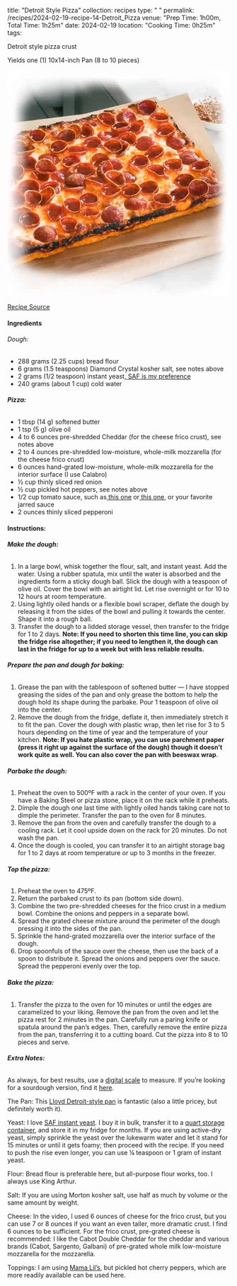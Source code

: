 title: "Detroit Style Pizza"
collection: recipes
type: " "
permalink: /recipes/2024-02-19-recipe-14-Detroit_Pizza
venue: "Prep Time: 1h00m, Total Time: 1h25m"
date: 2024-02-19
location: "Cooking Time: 0h25m"
tags: 

Detroit style pizza crust

Yields one (1) 10x14-inch Pan (8 to 10 pieces)

![Pizza](/images/Recipes_Detroit_Pizza.jpg)

[Recipe Source](https://docs.google.com/document/d/150pesPlUpXjwzoGEW7X4BUQ1sS6HLA3xhlvFJVSC2ns/mobilebasic)

#### Ingredients

###### Dough:

- 288 grams (2.25 cups) bread flour
- 6 grams (1.5 teaspoons) Diamond Crystal kosher salt, see notes above
- 2 grams (1/2 teaspoon) instant yeast,[ ](https://www.google.com/url?q=https://www.google.com/url?q%3Dhttps://www.amazon.com/gp/product/B0001CXUHW/ref%3Das_li_qf_sp_asin_il_tl?ie%3DUTF8%26tag%3Dalexandrask06-20%26camp%3D1789%26creative%3D9325%26linkCode%3Das2%26creativeASIN%3DB0001CXUHW%26linkId%3Da56a3fecda2ab41dde8f5206bc153a57%26th%3D1%26amp;sa%3DD%26amp;source%3Deditors%26amp;ust%3D1708385133390025%26amp;usg%3DAOvVaw0y3ug-l2Cq4CqjFHHOzRnH&sa=D&source=docs&ust=1708385133405560&usg=AOvVaw2ptj6ifvVjsAeeuA6KRJo7)[SAF is my preference](https://www.google.com/url?q=https://www.google.com/url?q%3Dhttps://www.amazon.com/gp/product/B0001CXUHW/ref%3Das_li_qf_sp_asin_il_tl?ie%3DUTF8%26tag%3Dalexandrask06-20%26camp%3D1789%26creative%3D9325%26linkCode%3Das2%26creativeASIN%3DB0001CXUHW%26linkId%3Da56a3fecda2ab41dde8f5206bc153a57%26th%3D1%26amp;sa%3DD%26amp;source%3Deditors%26amp;ust%3D1708385133390367%26amp;usg%3DAOvVaw2DHUXG6GGzH2a0oEHAC41E&sa=D&source=docs&ust=1708385133405647&usg=AOvVaw29GjCvDMzdtNCX3XUa9-EE)
- 240 grams (about 1 cup) cold water

###### **Pizza:**

- 1 tbsp (14 g) softened butter
- 1 tsp (5 g) olive oil
- 4 to 6 ounces pre-shredded Cheddar (for the cheese frico crust), see notes above
- 2 to 4 ounces pre-shredded low-moisture, whole-milk mozzarella (for the cheese frico crust)
- 6 ounces hand-grated low-moisture, whole-milk mozzarella for the interior surface (I use Calabro)
- ½ cup thinly sliced red onion
- ½ cup pickled hot peppers, see notes above
- 1/2 cup tomato sauce, such as[ ](https://www.google.com/url?q=https://www.google.com/url?q%3Dhttps://alexandracooks.com/2021/06/15/quick-homemade-tomato-sauce-canned-tomatoes/%26amp;sa%3DD%26amp;source%3Deditors%26amp;ust%3D1708385133391594%26amp;usg%3DAOvVaw1cLKrcplG9UC1DdrG0umEE&sa=D&source=docs&ust=1708385133405942&usg=AOvVaw1Mz7dRfn7rzIipFKQVPyDK)[this one](https://www.google.com/url?q=https://www.google.com/url?q%3Dhttps://alexandracooks.com/2021/06/15/quick-homemade-tomato-sauce-canned-tomatoes/%26amp;sa%3DD%26amp;source%3Deditors%26amp;ust%3D1708385133391845%26amp;usg%3DAOvVaw3jWx6B3ZEyy1dSSv2Hv2OY&sa=D&source=docs&ust=1708385133406001&usg=AOvVaw1_oxLe0-HTjDMLpOLC3uTI) or[ ](https://www.google.com/url?q=https://www.google.com/url?q%3Dhttps://alexandracooks.com/2020/08/04/quick-fresh-tomato-basil-sauce/%26amp;sa%3DD%26amp;source%3Deditors%26amp;ust%3D1708385133392108%26amp;usg%3DAOvVaw33YplKfHHwBnAiPugqI9FN&sa=D&source=docs&ust=1708385133406059&usg=AOvVaw0jFL7mbpLZWVvAP3aU_djy)[this one](https://www.google.com/url?q=https://www.google.com/url?q%3Dhttps://alexandracooks.com/2020/08/04/quick-fresh-tomato-basil-sauce/%26amp;sa%3DD%26amp;source%3Deditors%26amp;ust%3D1708385133392342%26amp;usg%3DAOvVaw0qCj8wg3R0Rlh8oyG4wPXB&sa=D&source=docs&ust=1708385133406116&usg=AOvVaw1LWt1-gqicaD8fR2COAth9), or your favorite jarred sauce
- 2 ounces thinly sliced pepperoni

#### Instructions:

###### **Make the dough:**

1. In a large bowl, whisk together the flour, salt, and instant yeast. Add the water. Using a rubber spatula, mix until the water is absorbed and the ingredients form a sticky dough ball. Slick the dough with a teaspoon of olive oil. Cover the bowl with an airtight lid. Let rise overnight or for 10 to 12 hours at room temperature.
2. Using lightly oiled hands or a flexible bowl scraper, deflate the dough by releasing it from the sides of the bowl and pulling it towards the center. Shape it into a rough ball.
3. Transfer the dough to a lidded storage vessel, then transfer to the fridge for 1 to 2 days. **Note: If you need to shorten this time line, you can skip the fridge rise altogether; if you need to lengthen it, the dough can last in the fridge for up to a week but with less reliable results.** 

###### **Prepare the pan and dough for baking:**

1. Grease the pan with the tablespoon of softened butter — I have stopped greasing the sides of the pan and only grease the bottom to help the dough hold its shape during the parbake. Pour 1 teaspoon of olive oil into the center.
2. Remove the dough from the fridge, deflate it, then immediately stretch it to fit the pan. Cover the dough with plastic wrap, then let rise for 3 to 5 hours depending on the time of year and the temperature of your kitchen. **Note: If you hate plastic wrap, you can use parchment paper (press it right up against the surface of the dough) though it doesn’t work quite as well. You can also cover the pan with beeswax wrap**.

###### **Parbake the dough:**

1. Preheat the oven to 500ºF with a rack in the center of your oven. If you have a Baking Steel or pizza stone, place it on the rack while it preheats.
2. Dimple the dough one last time with lightly oiled hands taking care not to dimple the perimeter. Transfer the pan to the oven for 8 minutes.
3. Remove the pan from the oven and carefully transfer the dough to a cooling rack. Let it cool upside down on the rack for 20 minutes. Do not wash the pan.
4. Once the dough is cooled, you can transfer it to an airtight storage bag for 1 to 2 days at room temperature or up to 3 months in the freezer.

###### **Top the pizza:**

1. Preheat the oven to 475ºF.
2. Return the parbaked crust to its pan (bottom side down).
3. Combine the two pre-shredded cheeses for the frico crust in a medium bowl. Combine the onions and peppers in a separate bowl.
4.  Spread the grated cheese mixture around the perimeter of the dough pressing it into the sides of the pan.
5. Sprinkle the hand-grated mozzarella over the interior surface of the dough.
6. Drop spoonfuls of the sauce over the cheese, then use the back of a spoon to distribute it. Spread the onions and peppers over the sauce. Spread the pepperoni evenly over the top.

###### **Bake the pizza:**

1. Transfer the pizza to the oven for 10 minutes or until the edges are caramelized to your liking. Remove the pan from the oven and let the pizza rest for 2 minutes in the pan. Carefully run a paring knife or spatula around the pan’s edges. Then, carefully remove the entire pizza from the pan, transferring it to a cutting board. Cut the pizza into 8 to 10 pieces and serve.



###### **Extra Notes:**

As always, for best results, use a [digital scale](https://www.google.com/url?q=https://www.google.com/url?q%3Dhttps://www.amazon.com/gp/product/B004164SRA/ref%3Das_li_qf_asin_il_tl?ie%3DUTF8%26tag%3Dalexandrask06-20%26creative%3D9325%26linkCode%3Das2%26creativeASIN%3DB004164SRA%26linkId%3D7706464bfaf0ee6383ab6cb7c7809f80%26amp;sa%3DD%26amp;source%3Deditors%26amp;ust%3D1708385133386069%26amp;usg%3DAOvVaw1_QqP-9Dl9ykiZrzROfPos&sa=D&source=docs&ust=1708385133404526&usg=AOvVaw1c6xey7Y7u1DNMccCiORNk) to measure. If you’re looking for a sourdough version, find it [here](https://www.google.com/url?q=https://www.google.com/url?q%3Dhttps://alexandracooks.com/2021/08/13/detroit-style-pizza-two-ways-yeast-and-sourdough/%26amp;sa%3DD%26amp;source%3Deditors%26amp;ust%3D1708385133386507%26amp;usg%3DAOvVaw3UK5j-JDknM_sI9vxXtDHU&sa=D&source=docs&ust=1708385133404721&usg=AOvVaw0Klk35foR1QVQkrBVloOrJ).

The Pan: This [Lloyd Detroit-style pan](https://www.google.com/url?q=https://www.google.com/url?q%3Dhttps://www.amazon.com/gp/product/B01FY5PHIK/ref%3Das_li_qf_asin_il_tl?ie%3DUTF8%26tag%3Dalexandrask06-20%26creative%3D9325%26linkCode%3Das2%26creativeASIN%3DB01FY5PHIK%26linkId%3Dc5c64587fbe5ef108ee595776527e03f%26amp;sa%3DD%26amp;source%3Deditors%26amp;ust%3D1708385133387068%26amp;usg%3DAOvVaw0YzxJjC_z4-EQ9TGM_PrOH&sa=D&source=docs&ust=1708385133404835&usg=AOvVaw052UpMVOr1qIYpaZAMOdsQ) is fantastic (also a little pricey, but definitely worth it).

Yeast: I love [SAF instant yeast](https://www.google.com/url?q=https://www.google.com/url?q%3Dhttps://www.amazon.com/gp/product/B00V7F5OPI/ref%3Das_li_qf_asin_il_tl?ie%3DUTF8%26tag%3Dalexandrask06-20%26creative%3D9325%26linkCode%3Das2%26creativeASIN%3DB00V7F5OPI%26linkId%3D2aad5482d3651f965ddd831c0adadfd0%26amp;sa%3DD%26amp;source%3Deditors%26amp;ust%3D1708385133387632%26amp;usg%3DAOvVaw3qaV7qJNOoUMiMfmopFfk4&sa=D&source=docs&ust=1708385133404971&usg=AOvVaw1pEqZFjAkJ9x8EKzLWgD9q). I buy it in bulk, transfer it to a [quart storage container](https://www.google.com/url?q=https://www.google.com/url?q%3Dhttps://www.amazon.com/gp/product/B00M9Z4SV6/ref%3Das_li_qf_asin_il_tl?ie%3DUTF8%26tag%3Dalexandrask06-20%26creative%3D9325%26linkCode%3Das2%26creativeASIN%3DB00M9Z4SV6%26linkId%3Dae2ae7d822efa6438887d439ac6b9915%26amp;sa%3DD%26amp;source%3Deditors%26amp;ust%3D1708385133388013%26amp;usg%3DAOvVaw24imOmdP-scYbFoHGs6hrQ&sa=D&source=docs&ust=1708385133405113&usg=AOvVaw2TKJnWbiEILXFEWjCrru5-), and store it in my fridge for months. If you are using active-dry yeast, simply sprinkle the yeast over the lukewarm water and let it stand for 15 minutes or until it gets foamy; then proceed with the recipe. If you need to push the rise even longer, you can use ¼ teaspoon or 1 gram of instant yeast.

Flour: Bread flour is preferable here, but all-purpose flour works, too. I always use King Arthur.

Salt: If you are using Morton kosher salt, use half as much by volume or the same amount by weight.

Cheese: In the video, I used 6 ounces of cheese for the frico crust, but you can use 7 or 8 ounces if you want an even taller, more dramatic crust. I find 6 ounces to be sufficient. For the frico crust, pre-grated cheese is recommended: I like the Cabot Double Cheddar for the cheddar and various brands (Cabot, Sargento, Galbani) of pre-grated whole milk low-moisture mozzarella for the mozzarella.

Toppings: I am using [Mama Lil’s](https://www.google.com/url?q=https://www.google.com/url?q%3Dhttps://mamalils.com/collections/frontpage/products/mildly-spicy-peppers-in-oil-original-12oz-6-pack?variant%3D14286011301933%26amp;sa%3DD%26amp;source%3Deditors%26amp;ust%3D1708385133389041%26amp;usg%3DAOvVaw3m6_V-jm7pjbLLPV-ePAax&sa=D&source=docs&ust=1708385133405372&usg=AOvVaw1kqdJgNe6s1Pw0RlIk7pav), but pickled hot cherry peppers, which are more readily available can be used here.
